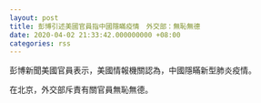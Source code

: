 ```yaml
---
layout: post
title: 彭博引述美國官員指中國隱瞞疫情　外交部：無恥無德
date: 2020-04-02 21:33:42.000000000 +08:00
categories: rss
---
```


彭博新聞美國官員表示，美國情報機關認為，中國隱瞞新型肺炎疫情。

在北京，外交部斥責有關官員無恥無德。
